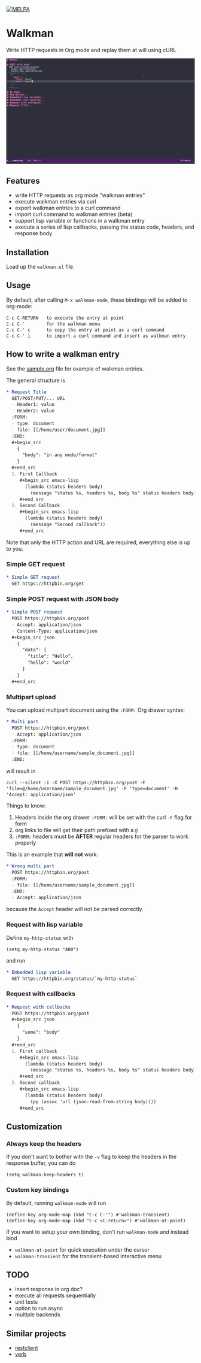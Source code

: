 [![MELPA](https://melpa.org/packages/walkman-badge.svg)](https://melpa.org/#/walkman)

# Walkman

Write HTTP requests in Org mode and replay them at will using cURL

![walkman demo gif](walkman.gif)

## Features
  * write HTTP requests as org mode "walkman entries"
  * execute walkman entries via curl
  * export walkman entries to a curl command
  * import curl command to walkman entries (beta)
  * support lisp variable or functions in a walkman entry
  * execute a series of lisp callbacks, passing the status code, headers, and response body

## Installation
Load up the `walkman.el` file.

## Usage
By default, after calling  `M-x walkman-mode`, these bindings will be added to org-mode:
```
C-c C-RETURN   to execute the entry at point
C-c C-'        for the walkman menu
C-c C-' c      to copy the entry at point as a curl command
C-c C-' i      to import a curl command and insert as walkman entry
```

## How to write a walkman entry
See the [sample.org](sample.org) file for example of walkman entries.

The general structure is
```org
* Request Title
  GET/POST/PUT/... URL
  - Header1: value
  - Header2: value
  :FORM:
  - type: document
  - file: [[/home/user/document.jpg]]
  :END:
  #+begin_src
    {
      "body": "in any mode/format"
    }
  #+end_src
  1. First Callback
     #+begin_src emacs-lisp
       (lambda (status headers body)
         (message "status %s, headers %s, body %s" status headers body))
     #+end_src
  2. Second Callback
     #+begin_src emacs-lisp
       (lambda (status headers body)
         (message "Second callback"))
     #+end_src
```
Note that only the HTTP action and URL are required, everything else is up to you.

### Simple GET request
```org
* Simple GET request
  GET https://httpbin.org/get
```

### Simple POST request with JSON body
```org
* Simple POST request
  POST https://httpbin.org/post
  - Accept: application/json
  - Content-Type: application/json
  #+begin_src json
    {
      "data": {
        "title": "Hello",
        "hello": "world"
      }
    }
  #+end_src
```

### Multipart upload
You can upload multipart document using the `:FORM:` Org drawer syntax:
```org
* Multi part
  POST https://httpbin.org/post
  - Accept: application/json
  :FORM:
  - type: document
  - file: [[/home/username/sample_document.jpg]]
  :END:
```
will result in
```shell
curl --silent -i -X POST https://httpbin.org/post -F 'file=@/home/username/sample_document.jpg' -F 'type=document' -H 'Accept: application/json'
```
Things to know:
1. Headers inside the org drawer `:FORM:` will be set with the curl `-F` flag for form
2. org links to file will get their path prefixed with a `@`
3. `:FORM:` headers must be **AFTER** regular headers for the parser to work properly

This is an example that **will not** work:
```org
* Wrong multi part
  POST https://httpbin.org/post
  :FORM:
  - file: [[/home/username/sample_document.jpg]]
  :END:
  - Accept: application/json
```
because the `Accept` header will not be parsed correctly.


### Request with lisp variable
Define `my-http-status` with
```emacs-lisp
(setq my-http-status "400")
```
and run
```org
* Embedded lisp variable
  GET https://httpbin.org/status/`my-http-status`
```

### Request with callbacks
```org
* Request with callbacks
  POST https://httpbin.org/post
  #+begin_src json
    {
      "some": "body"
    }
  #+end_src
  1. First callback
     #+begin_src emacs-lisp
       (lambda (status headers body)
         (message "status %s, headers %s, body %s" status headers body))
     #+end_src
  2. Second callback
     #+begin_src emacs-lisp
       (lambda (status headers body)
         (pp (assoc 'url (json-read-from-string body))))
     #+end_src
```

## Customization

### Always keep the headers

If you don't want to bother with the `-v` flag to keep the headers in the response buffer, you can do
```
(setq walkman-keep-headers t)
```

### Custom key bindings

By default, running `walkman-mode` will run
```
(define-key org-mode-map (kbd "C-c C-'") #'walkman-transient)
(define-key org-mode-map (kbd "C-c <C-return>") #'walkman-at-point)
```

If you want to setup your own binding, don't run `walkman-mode` and instead bind
  * `walkman-at-point` for quick execution under the cursor
  * `walkman-transient` for the transient-based interactive menu

## TODO
  * insert response in org doc?
  * execute all requests sequentially
  * unit tests
  * option to run async
  * multiple backends

## Similar projects
  * [restclient](https://github.com/pashky/restclient.el)
  * [verb](https://github.com/federicotdn/verb)
